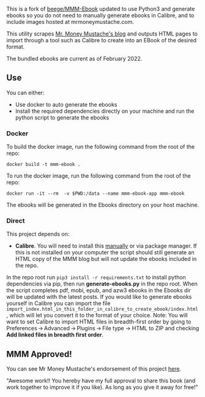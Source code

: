 This is a fork of [beege/MMM-Ebook](https://github.com/beege/MMM-Ebook) updated to use Python3 and generate ebooks so you do not need to manually generate ebooks in Calibre, and to include images hosted at mrmoneymustache.com.

This utility scrapes [Mr. Money Mustache's blog](http://www.mrmoneymustache.com/) and outputs HTML pages to import through a tool such as Calibre to create into an EBook of the desired format.

The bundled ebooks are current as of February 2022.

## Use
You can either:
* Use docker to auto generate the ebooks
* Install the required dependencies directly on your machine and run the python script to generate the ebooks
### Docker


To build the docker image, run the following command from the root of the repo:

```docker build -t mmm-ebook .```

To run the docker image, run the following command from the root of the repo:

```docker run -it --rm  -v $PWD:/data --name mmm-ebook-app mmm-ebook```

The ebooks will be generated in the Ebooks directory on your host machine.

### Direct

This project depends on:

- **Calibre**. You will need to install this [manually](https://calibre-ebook.com/download) or via package manager. If this is not installed on your computer the script should still generate an HTML copy of the MMM blog but will not update the ebooks included in the repo.

In the repo root run ```pip3 install -r requirements.txt``` to install python dependencies via pip, then run **generate-ebooks.py** in the repo root. When the script completes pdf, mobi, epub, and azw3 ebooks in the Ebooks dir will be updated with the latest posts. If you would like to generate ebooks yourself in Calibre you can import the file ```import_index.html_in_this_folder_in_calibre_to_create_ebook/index.html```, which will let you convert it to the format of your choice. Note: You will want to set Calibre to import HTML files in breadth-first order by going to Preferences → Advanced → Plugins → File type → HTML to ZIP and checking **Add linked files in breadth first order**.

## MMM Approved!

You can see Mr Money Mustache's endorsement of this project [here](https://forum.mrmoneymustache.com/welcome-to-the-forum/making-a-mr-money-mustache-ebook/).

"Awesome work!! You hereby have my full approval to share this book (and work together to improve it if you like). As long as you give it away for free!"